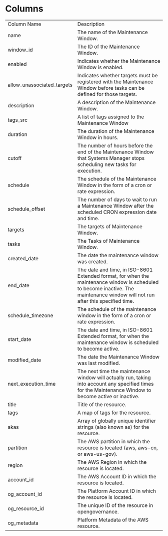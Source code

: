 # Columns  

<table>
	<tr><td>Column Name</td><td>Description</td></tr>
	<tr><td>name</td><td>The name of the Maintenance Window.</td></tr>
	<tr><td>window_id</td><td>The ID of the Maintenance Window.</td></tr>
	<tr><td>enabled</td><td>Indicates whether the Maintenance Window is enabled.</td></tr>
	<tr><td>allow_unassociated_targets</td><td>Indicates whether targets must be registered with the Maintenance Window before tasks can be defined for those targets.</td></tr>
	<tr><td>description</td><td>A description of the Maintenance Window.</td></tr>
	<tr><td>tags_src</td><td>A list of tags assigned to the Maintenance Window</td></tr>
	<tr><td>duration</td><td>The duration of the Maintenance Window in hours.</td></tr>
	<tr><td>cutoff</td><td>The number of hours before the end of the Maintenance Window that Systems Manager stops scheduling new tasks for execution.</td></tr>
	<tr><td>schedule</td><td>The schedule of the Maintenance Window in the form of a cron or rate expression.</td></tr>
	<tr><td>schedule_offset</td><td>The number of days to wait to run a Maintenance Window after the scheduled CRON expression date and time.</td></tr>
	<tr><td>targets</td><td>The targets of Maintenance Window.</td></tr>
	<tr><td>tasks</td><td>The Tasks of Maintenance Window.</td></tr>
	<tr><td>created_date</td><td>The date the maintenance window was created.</td></tr>
	<tr><td>end_date</td><td>The date and time, in ISO-8601 Extended format, for when the maintenance window is scheduled to become inactive. The maintenance window will not run after this specified time.</td></tr>
	<tr><td>schedule_timezone</td><td>The schedule of the maintenance window in the form of a cron or rate expression.</td></tr>
	<tr><td>start_date</td><td>The date and time, in ISO-8601 Extended format, for when the maintenance window is scheduled to become active.</td></tr>
	<tr><td>modified_date</td><td>The date the Maintenance Window was last modified.</td></tr>
	<tr><td>next_execution_time</td><td>The next time the maintenance window will actually run, taking into account any specified times for the Maintenance Window to become active or inactive.</td></tr>
	<tr><td>title</td><td>Title of the resource.</td></tr>
	<tr><td>tags</td><td>A map of tags for the resource.</td></tr>
	<tr><td>akas</td><td>Array of globally unique identifier strings (also known as) for the resource.</td></tr>
	<tr><td>partition</td><td>The AWS partition in which the resource is located (aws, aws-cn, or aws-us-gov).</td></tr>
	<tr><td>region</td><td>The AWS Region in which the resource is located.</td></tr>
	<tr><td>account_id</td><td>The AWS Account ID in which the resource is located.</td></tr>
	<tr><td>og_account_id</td><td>The Platform Account ID in which the resource is located.</td></tr>
	<tr><td>og_resource_id</td><td>The unique ID of the resource in opengovernance.</td></tr>
	<tr><td>og_metadata</td><td>Platform Metadata of the AWS resource.</td></tr>
</table>
